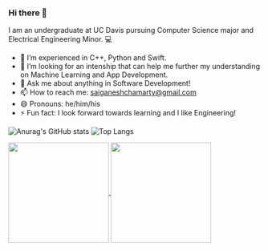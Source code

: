 ### Hi there 👋

I am an undergraduate at UC Davis pursuing Computer Science major and Electrical Engineering Minor. 💻

- 🌱 I’m experienced in C++, Python and Swift.
- 🤔 I’m looking for an intenship that can help me further my understanding on Machine Learning and App Development.
- 💬 Ask me about anything in Software Development!
- 📫 How to reach me: saiganeshchamarty@gmail.com
- 😄 Pronouns: he/him/his
- ⚡ Fun fact: I look forward towards learning and I like Engineering!

![Anurag's GitHub stats](https://github-readme-stats.vercel.app/api?username=SaiChamarty&show_icons=true&theme=transparent)
![Top Langs](https://github-readme-stats.vercel.app/api/top-langs/?username=SaiChamarty&layout=compact)

<a href="https://github.com/SaiChamarty/github-readme-stats">
  <img height=200 align="center" src="https://github-readme-stats.vercel.app/api?username=SaiChamarty&show_icons=true&theme=transparent" />
</a>
<a href="https://github.com/SaiChamarty/convoychat">
  <img height=200 align="center" src="https://github-readme-stats.vercel.app/api/top-langs?username=SaiChamarty&layout=compact&langs_count=8&card_width=320" />
</a>
